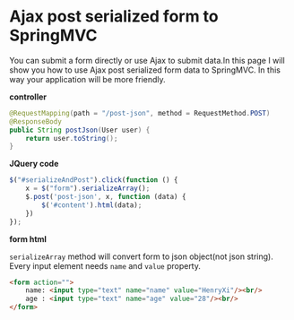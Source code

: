 # Ajax post serialized form to SpringMVC
You can submit a form directly or use Ajax to submit data.In this page I will show you how to use Ajax post 
serialized form data to SpringMVC. In this way your application will be more friendly.

**controller**
```java
@RequestMapping(path = "/post-json", method = RequestMethod.POST)
@ResponseBody
public String postJson(User user) {
    return user.toString();
}
```
**JQuery code**
```javascript
$("#serializeAndPost").click(function () {
    x = $("form").serializeArray();
    $.post('post-json', x, function (data) {
        $('#content').html(data);
    })
});
```
**form html**

`serializeArray` method will convert form to json object(not json string). Every input element needs `name` and `value` property.
```html
<form action="">
    name: <input type="text" name="name" value="HenryXi"/><br/>
    age : <input type="text" name="age" value="28"/><br/>
</form>
```